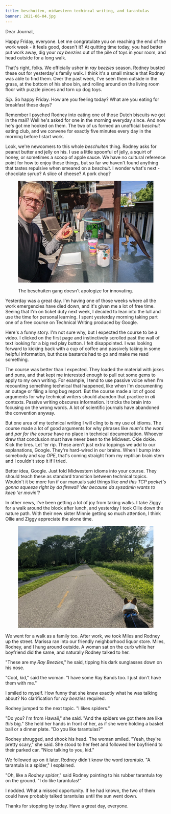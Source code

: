 ```yaml
---
title: beschuiten, midwestern techincal writing, and tarantulas
banner: 2021-06-04.jpg
---
```


Dear Journal,

Happy Friday, everyone.  Let me congratulate you on reaching the end
of the work week - it feels good, doesn't it?  At quitting time today,
you had better put work away, dig your _ray beezies_ out of the pile
of toys in your room, and head outside for a long walk.

That's right, folks.  We officially usher in _ray beezies_ season.
Rodney busted these out for yesterday's family walk.  I think it's a
small miracle that Rodney was able to find them.  Over the past week,
I've seen them outside in the grass, at the bottom of his shoe bin,
and rolling around on the living room floor with puzzle pieces and
torn up dog toys.

_Sip_.  So happy Friday.  How are you feeling today?  What are you
eating for breakfast these days?

Remember I psyched Rodney into eating one of those Dutch biscuits we
got in the mail?  Well he's asked for one in the morning everyday
since.  And now he's got me hooked on them.  The two of us formed an
unofficial _beschuit_ eating club, and we convene for exactly five
minutes every day in the morning before I start work.

Look, we're newcomers to this whole _beschuiten_ thing.  Rodney asks
for peanut butter and jelly on his.  I use a little spoonful of jelly,
a squirt of honey, or sometimes a scoop of apple sauce.  We have no
cultural reference point for how to enjoy these things, but so far we
haven't found anything that tastes repulsive when smeared on a
_beschuit_.  I wonder what's next - chocolate syrup?  A slice of
cheese?  A pork chop?

<figure>
  <a href="/images/2021-06-04-beschuiten.jpg">
    <img alt="beschuiten" src="/images/2021-06-04-beschuiten.jpg"/>
  </a>
  <figcaption><p>The beschuiten gang doesn't apologize for innovating.</p></figcaption>
</figure>

Yesterday was a great day.  I'm having one of those weeks where all
the work emergencies have died down, and it's given me a lot of free
time.  Seeing that I'm on ticket duty next week, I decided to lean
into the lull and use the time for personal learning.  I spent
yesterday morning taking part one of a free course on Technical
Writing produced by Google.

Here's a funny story.  I'm not sure why, but I expected the course to
be a video.  I clicked on the first page and instinctively scrolled
past the wall of text looking for a big red play button.  I felt
disappointed.  I was looking forward to kicking back with a cup of
coffee and passively taking in some helpful information, but those
bastards had to go and make me read something.

The course was better than I expected.  They loaded the material with
jokes and puns, and that kept me interested enough to pull out some
gems to apply to my own writing.  For example, I tend to use passive
voice when I'm recounting something technical that happened, like when
I'm documenting an outage or filing a long bug report.  But the course
made a lot of good arguments for why technical writers should abandon
that practice in _all_ contexts.  Passive writing obscures
information.  It tricks the brain into focusing on the wrong words.  A
lot of scientific journals have abandoned the convention anyway.

But one area of my technical writing I will cling to is my use of
idioms.  The course made a lot of good arguments for why phrases like
_mum's the word_ and _par for the course_ have no place in technical
documentation.  Whoever drew that conclusion must have never been to
the Midwest.  Okie dokie.  Kick the tires.  Let 'er rip.  These aren't
just extra toppings we add to our explanations, Google.  They're
hard-wired in our brains.  When I bump into somebody and say _OPE_,
that's coming straight from my reptilian brain stem and I couldn't
stop it if I tried.

Better idea, Google.  Just fold Midwestern idioms into your course.
They should teach these as standard transition between technical
topics.  Wouldn't it be more fun if our manuals said things like _and
this TCP packet's gonna squeeze right by da firewall 'der because da
sysadmin wants to keep 'er movin'_?

In other news, I've been getting a lot of joy from taking walks.  I
take Ziggy for a walk around the block after lunch, and yesterday I
took Ollie down the nature path.  With their new sister Minnie getting
so much attention, I think Ollie and Ziggy appreciate the alone time.

<figure>
  <a href="/images/2021-06-04-walks.jpg">
    <img alt="walks" src="/images/2021-06-04-walks.jpg"/>
  </a>
</figure>

We went for a walk as a family too.  After work, we took Miles and
Rodney up the street.  Marissa ran into our friendly neighborhood
liquor store.  Miles, Rodney, and I hung around outside.  A woman sat
on the curb while her boyfriend did the same, and naturally Rodney
talked to her.

"These are my _Ray Beezies_," he said, tipping his dark sunglasses
down on his nose.

"Cool, kid," said the woman.  "I have some Ray Bands too.  I just
don't have them with me."

I smiled to myself.  How funny that she knew exactly what he was
talking about?  No clarification for _ray beezies_ required.

Rodney jumped to the next topic.  "I likes spiders."

"Do you?  I'm from Hawaii," she said.  "And the spiders we got there
are like _this_ big."  She held her hands in front of her, as if she
were holding a basket ball or a dinner plate.  "Do you like
tarantulas?"

Rodney shrugged, and shook his head.  The woman smiled.  "Yeah,
they're pretty scary," she said.  She stood to her feet and followed
her boyfriend to their parked car.  "Nice talking to you, kid."

We followed up on it later.  Rodney didn't know the word _tarantula_.
"A tarantula is a spider," I explained.

"Oh, like a _Rodney spider_," said Rodney pointing to his rubber
tarantula toy on the ground.  "I do like tarantulas!"

I nodded.  What a missed opportunity.  If he had known, the two of
them could have probably talked tarantulas until the sun went down.

Thanks for stopping by today.  Have a great day, everyone.
